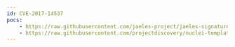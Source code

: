 ```yaml
---
id: CVE-2017-14537
pocs:
    - https://raw.githubusercontent.com/jaeles-project/jaeles-signatures/master/cves/trixbox-path-traversal-cve-2017-14537.yaml
    - https://raw.githubusercontent.com/projectdiscovery/nuclei-templates/master/cves/CVE-2017-14537.yaml
---
```

